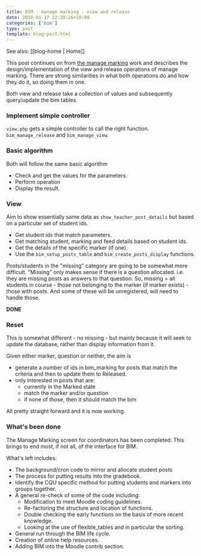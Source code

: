 ```yaml
---
title: BIM - manage marking - view and release
date: 2010-01-17 22:20:26+10:00
categories: ['bim']
type: post
template: blog-post.html
---
```


See also: [[blog-home | Home]]

This post continues on from [the manage marking](/blog2/2010/01/17/bim-manage-marking/) work and describes the design/implementation of the view and release operations of manage marking. There are strong similarities in what both operations do and how they do it, so doing them in one.

Both view and release take a collection of values and subsequently query/update the bim tables.

### Implement simple controller

`view.php` gets a simple controller to call the right function. `bim_manage_release` and `bim_manage_view`.

### Basic algorithm

Both will follow the same basic algorithm

- Check and get the values for the parameters.
- Perform operation
- Display the result.

### View

Aim to show essentially same data as `show_teacher_post_details` but based on a particular set of student ids.

- Get student ids that match parameters.
- Get matching student, marking and feed details based on student ids.
- Get the details of the specific marker (if one).
- Use the `bim_setup_posts_table` and `bim_create_posts_display` functions.

Posts/students in the "missing" category are going to be somewhat more difficult. "Missing" only makes sense if there is a question allocated. i.e. they are missing posts as answers to that question. So, missing = all students in course - those not belonging to the marker (if marker exists) - those with posts. And some of these will be unregistered, will need to handle those.

**DONE**

### Reset

This is somewhat different - no missing - but mainly because it will seek to update the database, rather than display information from it.

Given either marker, question or neither, the aim is

- generate a number of ids in bim\_marking for posts that match the criteria and then to update them to Released.
- only interested in posts that are:
    - currently in the Marked state
    - match the marker and/or question
    - if none of those, then it should match the bim

All pretty straight forward and it is now working.

### What's been done

The Manage Marking screen for coordinators has been completed. This brings to end most, if not all, of the interface for BIM.

What's left includes:

- The background/cron code to mirror and allocate student posts
- The process for putting results into the gradebook.
- Identify the CQU specific method for putting students and markers into groups together.
- A general re-check of some of the code including:
    - Modification to meet Moodle coding guidelines.
    - Re-factoring the structure and location of functions.
    - Double checking the early functions on the basis of more recent knowledge.
    - Looking at the use of flexible\_tables and in particular the sorting.
- General run through the BIM life cycle.
- Creation of online help resources.
- Adding BIM into the Moodle contrib section.